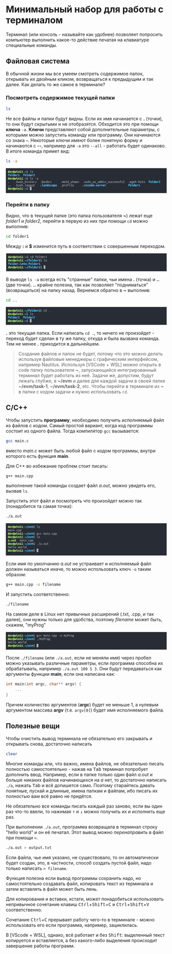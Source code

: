 # Минимальный набор для работы с терминалом

Терминал (или консоль - называйте как удобнее) позволяет попросить компьютер выполнить какое-то действие печатая на клавиатуре специальные команды.

## Файловая система

В обычной жизни мы все умеем смотреть содержимое папок, открывать их двойным кликом, возвращаться к предыдущим и так далее. Как делать то же самое в терминале?

### Посмотреть содержимое текущей папки

```bash
ls
```

Не все файлы и папки будут видны. Если их имя начинается с **.** (точки), то они будут скрытыми и не отобразятся. Обходится это при помощи **ключа** `-a`. **Ключи** представляют собой дополнительные параметры, с которыми можно запустить команду или программу. Они начинаются со знака **-**. Некоторые ключи имеют более понятную форму и начинаются с **--**, например для `-a` это `--all` - работать будет одинаково. В итоге команда примет вид:

```bash
ls -a
```

![ls ls -a example](./images/lsls-a.png)

### Перейти в папку

Видно, что в текущей папке (это папка пользователя **~**) лежат еще _folder1_ и _folder2_, перейти в первую из них при помощи `cd` можно выполнив:

```bash
cd folder1
```

Между **:** и **$** изменится путь в соответствии с совершенным переходом.

![cd local example](./images/cdlocalfolder.png)

В выводе `ls -a` всегда есть "странные" папки, чьи имена **.** (точка) и **..** (две точки). **..** крайне полезна, так как позволяет "подниматься" (возвращаться) на папку назад. Вернемся обратно в **~** выполнив:

```bash
cd ..
```

![cd .. example](./images/cd..example.png)

**.** это текущая папка. Если написать `cd .`, то ничего не произойдет - переход будет сделан в ту же папку, откуда и была вызвана команда. Тем не менее **.** приходится в дальнейшем.

> Создания файлов и папок не будет, потому что это можно делать используя файловые менеджеры с графическим интерфейсом, например Nautilus. Используя [VSCode + WSL] можно открыть в code папку пользователя **~**, запускающийся интегрированный терминал будет работать из неё. Задачи же, допустим, будут лежать глубже, в **~/evm** и далее для каждой задачи в своей папке **~/evm/task-1**, **~/evm/task-2**, etc. Чтобы перейти в терминале из **~** в папки с кодом задачи и нужно использовать `cd`.

## C/C++

Чтобы запустить **программу**, необходимо получить исполняемый файл из файлов с кодом. Самый простой вариант, когда код программы состоит из одного файла. Тогда компилятор `gcc` вызывается:

```bash
gcc main.c
```

вместо _main.c_ может быть любой файл с кодом программы, внутри которого есть функция **main**.

Для C++ во избежание проблем стоит писать:

```bash
g++ main.cpp
```

выполнение такой команды создает файл _a.out_, можно увидеть его, вызвав `ls`.

Запустить этот файл и посмотреть что произойдет можно так (понадобится та самая точка):

```bash
./a.out
```

![g++ example](images/g++lite.png)

Если имя по умолчанию _a.out_ не устраивает и исполняемый файл должен называться иначе, то можно использовать ключ `-o` таким образом:

```bash
g++ main.cpp -o filename
```

И запустить соответственно:

```bash
./filename
```

На самом деле в Linux нет привычных расширений (.txt, .cpp, и так далее), они нужны только для удобства, поэтому _filename_ может быть, скажем, "myProg"

![custom filename example](./images/g++-ofilename.png)

После `./filename` (или `./a.out`, если не меняли имя) через пробел можно указывать различные параметры, если программа способна их обрабатывать, например `./a.out 100 5 3`. Они будут передаваться как аргументы функции **main**, если она написана как:

```cpp
int main(int argc, char** argv) {
    ...
}
```

Причем количество аргументов (**argc**) будет не меньше 1, а нулевым аргументом массива **argv** (т.е. `argv[0]`) будет имя исполняемого файла.

## Полезные вещи

Чтобы очистить вывод терминала не обязательно его закрывать и открывать снова, достаточно написать

```bash
clear
```

Многие команды или, что важно, имена файлов, не обязательно писать полностью самостоятельно - нажав на <kbd>Tab</kbd> терминал попробует дополнить ввод. Например, если в папке только один файл _a.out_ и больше никаких файлов начинающихся на _a_ нет, то достаточно написать `./a`, нажать <kbd>Tab</kbd> и всё допишется само. Поэтому старайтесь давать понятные, пускай и длинные, имена папкам и файлам, ибо писать их полностью вам всё равно не придётся.

Не обязательно все команды писать каждый раз заново, если вы один раз что-то ввели, то нажимая <kbd>&uarr;</kbd> и <kbd>&darr;</kbd> можно получить их и исполнить еще раз.

При выполнении `./a.out`, программа возвращала в терминал строку "hello world" и он её печатал. Этот вывод можно _перенаправить_ в файл при помощи `>`.

```bash
./a.out > output.txt
```

Если файла, чье имя указано, не существовало, то он автоматически будет создан, это, в частности, способ создать пустой файл, надо только написать `> filename`.

Функция полезна если вывод программы сохранить надо, но самостоятельно создавать файл, копировать текст из терминала и затем вставлять в файл может быть лень.

Для копирования и вставки, кстати, может понадобиться использовать непривычное сочетание клавиш <kbd>Ctrl</kbd>+<kbd>Shift</kbd>+<kbd>C</kbd> и <kbd>Ctrl</kbd>+<kbd>Shift</kbd>+<kbd>V</kbd> соответственно.

Сочетание <kbd>Ctrl</kbd>+<kbd>C</kbd> прерывает работу чего-то в терминале - можно использовать его если программа, например, зациклилась.

В [VScode + WSL], однако, всё работает и без <kbd>Shift</kbd>: выделенный текст копируется и вставляется, а без какого-либо выделения происходит завершение работы программ.
